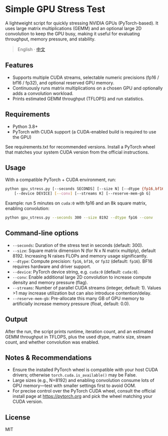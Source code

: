 # Simple GPU Stress Test
A lightweight script for quickly stressing NVIDIA GPUs (PyTorch-based). It uses large matrix multiplications (GEMM) and an optional large 2D convolution to keep the GPU busy, making it useful for evaluating throughput, memory pressure, and stability.

> English · [中文](README_cn.md)

## Features
- Supports multiple CUDA streams, selectable numeric precisions (fp16 / bf16 / fp32), and optional reserved GPU memory.
- Continuously runs matrix multiplications on a chosen GPU and optionally adds a convolution workload.
- Prints estimated GEMM throughput (TFLOPS) and run statistics.

## Requirements
- Python 3.8+
- PyTorch with CUDA support (a CUDA-enabled build is required to use the GPU)

See requirements.txt for recommended versions. Install a PyTorch wheel that matches your system CUDA version from the official instructions.

## Usage
With a compatible PyTorch + CUDA environment, run:

```bash
python gpu_stress.py [--seconds SECONDS] [--size N] [--dtype {fp16,bf16,fp32}] \
    [--device DEVICE] [--conv] [--streams K] [--reserve-mem-gb G]
```

Example: run 5 minutes on `cuda:0` with fp16 and an 8k square matrix, enabling convolution:

```bash
python gpu_stress.py --seconds 300 --size 8192 --dtype fp16 --conv
```

## Command-line options
- `--seconds`: Duration of the stress test in seconds (default: 300).
- `--size`: Square matrix dimension N (for N x N matrix multiply), default 8192. Increasing N raises FLOPs and memory usage significantly.
- `--dtype`: Compute precision: `fp16`, `bf16`, or `fp32` (default: `fp16`). BF16 requires hardware and driver support.
- `--device`: PyTorch device string, e.g. `cuda:0` (default: `cuda:0`).
- `--conv`: Enable additional large 2D convolution to increase compute density and memory pressure (flag).
- `--streams`: Number of parallel CUDA streams (integer, default: 1). Values >1 may increase utilization but can also introduce contention/delay.
- `--reserve-mem-gb`: Pre-allocate this many GB of GPU memory to artificially increase memory pressure (float, default: 0.0).

## Output
After the run, the script prints runtime, iteration count, and an estimated GEMM throughput in TFLOPS, plus the used dtype, matrix size, stream count, and whether convolution was enabled.

## Notes & Recommendations
- Ensure the installed PyTorch wheel is compatible with your host CUDA drivers; otherwise `torch.cuda.is_available()` may be False.
- Large sizes (e.g., N=8192) and enabling convolution consume lots of GPU memory—test with smaller settings first to avoid OOM.
- For precise control over the PyTorch CUDA wheel, consult the official install page at https://pytorch.org and pick the wheel matching your CUDA version.

## License
MIT
